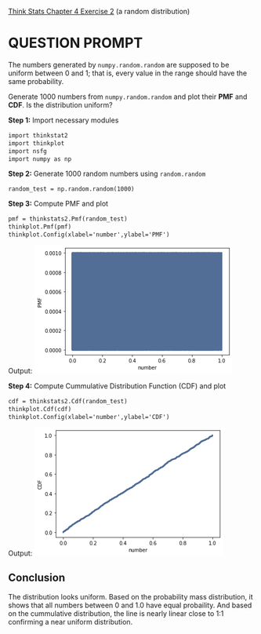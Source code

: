 [Think Stats Chapter 4 Exercise 2](http://greenteapress.com/thinkstats2/html/thinkstats2005.html#toc41) (a random distribution)

# QUESTION PROMPT
The numbers generated by `numpy.random.random` are supposed to be uniform between 0 and 1; that is, every value in the range should have the same probability.

Generate 1000 numbers from `numpy.random.random` and plot their __PMF__ and __CDF__. Is the distribution uniform?

__Step 1:__ Import necessary modules
    
    import thinkstat2
    import thinkplot
    import nsfg
    import numpy as np
    
__Step 2:__ Generate 1000 random numbers using `random.random`

    random_test = np.random.random(1000)
    
__Step 3:__ Compute PMF and plot 

    pmf = thinkstats2.Pmf(random_test)
    thinkplot.Pmf(pmf)
    thinkplot.Config(xlabel='number',ylabel='PMF')        

Output: ![PMF](https://github.com/cnarrieta18/dsp/blob/master/lessons/statistics/4_2_pmf.png)

__Step 4:__ Compute Cummulative Distribution Function (CDF) and plot  

    cdf = thinkstats2.Cdf(random_test)
    thinkplot.Cdf(cdf)
    thinkplot.Config(xlabel='number',ylabel='CDF')
    
Output: ![CDF](https://github.com/cnarrieta18/dsp/blob/master/lessons/statistics/4_2_cdf.png)


## Conclusion
The distribution looks uniform.  Based on the probability mass distribution, it shows that all numbers between 0 and 1.0 have equal probaility.  And based on the cummulative distribution, the line is nearly linear close to 1:1 confirming a near uniform distribution. 
